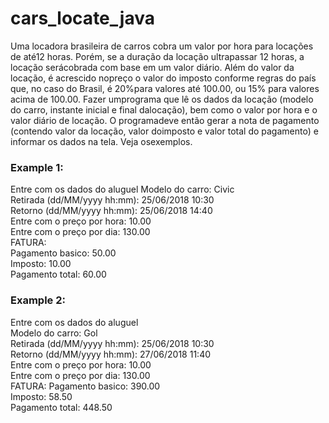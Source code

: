 # cars_locate_java

Uma locadora brasileira de carros cobra um valor por hora para locações de até12 horas. Porém, se a duração da locação ultrapassar 12 horas, a locação serácobrada com base em um valor diário. Além do valor da locação, é acrescido nopreço o valor do imposto conforme regras do país que, no caso do Brasil, é 20%para valores até 100.00, ou 15% para valores acima de 100.00. Fazer umprograma que lê os dados da locação (modelo do carro, instante inicial e final dalocação), bem como o valor por hora e o valor diário de locação. O programadeve então gerar a nota de pagamento (contendo valor da locação, valor doimposto e valor total do pagamento) e informar os dados na tela. Veja osexemplos.

<h3>Example 1:</h3>

Entre com os dados do aluguel
Modelo do carro: Civic <br>
Retirada (dd/MM/yyyy hh:mm): 25/06/2018 10:30<br>
Retorno (dd/MM/yyyy hh:mm): 25/06/2018 14:40<br>
Entre com o preço por hora: 10.00<br>
Entre com o preço por dia: 130.00<br>
FATURA:<br>
Pagamento basico: 50.00<br>
Imposto: 10.00<br>
Pagamento total: 60.00<br>

<h3>Example 2:</h3>

Entre com os dados do aluguel<br>
Modelo do carro: Gol<br>
Retirada (dd/MM/yyyy hh:mm): 25/06/2018 10:30<br>
Retorno (dd/MM/yyyy hh:mm): 27/06/2018 11:40<br>
Entre com o preço por hora: 10.00<br>
Entre com o preço por dia: 130.00<br>
FATURA:
Pagamento basico: 390.00<br>
Imposto: 58.50<br>
Pagamento total: 448.50<br>
